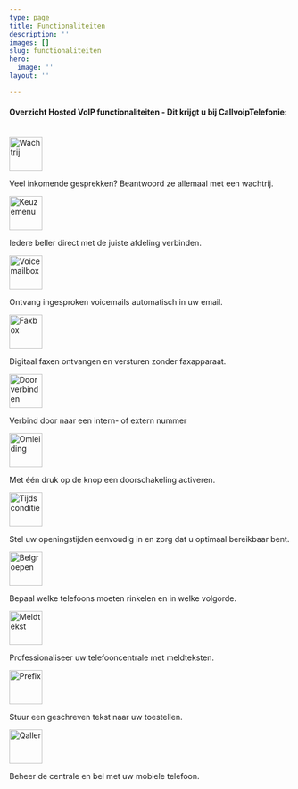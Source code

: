 ```yaml
---
type: page
title: Functionaliteiten
description: ''
images: []
slug: functionaliteiten
hero:
  image: ''
layout: ''

---
```

<div class="callout">

<h4>Overzicht Hosted VoIP functionaliteiten - Dit krijgt u bij CallvoipTelefonie:</h4><br>

<div class="row">

<div class="medium-2 columns"><a href="/telefonie/functionaliteiten/wachtrij/"><img src="![](https://www.callvoiptelefonie.nl/wp-content/uploads/2016/10/Wachtrij-app.png)" alt="Wachtrij" width="59" height="61" class="alignnone size-full wp-image-6506" /></a></div>

<div class="medium-10 columns"><p>Veel inkomende gesprekken? Beantwoord ze allemaal met een wachtrij.</p></div>

</div>

<div class="row">

<div class="medium-2 columns"><a href="/telefonie/functionaliteiten/keuzemenu/"><img src="![](https://www.callvoiptelefonie.nl/wp-content/uploads/2016/10/Keuzemenu-app.png)" alt="Keuzemenu" width="59" height="61" class="alignnone size-full wp-image-6506" /></a></div>

<div class="medium-10 columns"><p>Iedere beller direct met de juiste afdeling verbinden.</p></div>

</div>

<div class="row">

<div class="medium-2 columns"><a href="/telefonie/functionaliteiten/voicemail/"><img src="![](https://www.callvoiptelefonie.nl/wp-content/uploads/2016/10/Voicemail-app.png)" alt="Voicemailbox" width="59" height="61" class="alignnone size-full wp-image-6506" /></a></div>

<div class="medium-10 columns"><p>Ontvang ingesproken voicemails automatisch in uw email.</p></div>

</div>

<div class="row">

<div class="medium-2 columns"><a href="/telefonie/functionaliteiten/fax/"><img src="![](https://www.callvoiptelefonie.nl/wp-content/uploads/2016/10/Fax-app.png)" alt="Faxbox" width="59" height="61" class="alignnone size-full wp-image-6506" /></a></div>

<div class="medium-10 columns"><p>Digitaal faxen ontvangen en versturen zonder faxapparaat.</p></div>

</div>

<div class="row">

<div class="medium-2 columns"><a href="/telefonie/functionaliteiten/doorverbinden/"><img src="![](https://www.callvoiptelefonie.nl/wp-content/uploads/2016/10/trasfer_round.png)" alt="Doorverbinden" width="59" height="61" class="alignnone size-full wp-image-6506" /></a></div>

<div class="medium-10 columns"><p>Verbind door naar een intern- of extern nummer</p></div>

</div>

<div class="row">

<div class="medium-2 columns"><a href="/telefonie/functionaliteiten/omleiding/"><img src="![](https://www.callvoiptelefonie.nl/wp-content/uploads/2016/10/omleiding_round.png)" alt="Omleiding" width="59" height="61" class="alignnone size-full wp-image-6506" /></a></div>

<div class="medium-10 columns"><p>Met één druk op de knop een doorschakeling activeren.</p></div>

</div>

<div class="row">

<div class="medium-2 columns"><a href="/telefonie/functionaliteiten/tijdsconditie/"><img src="![](https://www.callvoiptelefonie.nl/wp-content/uploads/2016/10/tijdsconditie_round.png)" alt="Tijdsconditie" width="59" height="61" class="alignnone size-full wp-image-6506" /></a></div>

<div class="medium-10 columns"><p>Stel uw openingstijden eenvoudig in en zorg dat u optimaal bereikbaar bent.</p></div>

</div>

<div class="row">

<div class="medium-2 columns"><a href="/telefonie/functionaliteiten/belgroep/"><img src="![](https://www.callvoiptelefonie.nl/wp-content/uploads/2016/10/Huntgroup_round.png)" alt="Belgroepen" width="59" height="61" class="alignnone size-full wp-image-6506" /></a></div>

<div class="medium-10 columns"><p>Bepaal welke telefoons moeten rinkelen en in welke volgorde.</p></div>

</div>

<div class="row">

<div class="medium-2 columns"><a href="/telefonie/functionaliteiten/meldtekst/"><img src="![](https://www.callvoiptelefonie.nl/wp-content/uploads/2016/10/soundapp_round.png)" alt="Meldtekst" width="59" height="61" class="alignnone size-full wp-image-6506" /></a></div>

<div class="medium-10 columns"><p>Professionaliseer uw telefooncentrale met meldteksten.</p></div>

</div>

<div class="row">

<div class="medium-2 columns"><a href="/telefonie/functionaliteiten/prefix/"><img src="![](https://www.callvoiptelefonie.nl/wp-content/uploads/2016/10/prefix_round.png)" alt="Prefix" width="59" height="61" class="alignnone size-full wp-image-6506" /></a></div>

<div class="medium-10 columns"><p>Stuur een geschreven tekst naar uw toestellen.</p></div>

</div>

<div class="row">

<div class="medium-2 columns"><a href="/telefonie/functionaliteiten/qaller/"><img src="![](https://www.callvoiptelefonie.nl/wp-content/uploads/2016/10/test-qaller.png)" alt="Qaller" width="59" height="61" class="alignnone size-full wp-image-6506" /></a></div>

<div class="medium-10 columns"><p>Beheer de centrale en bel met uw mobiele telefoon.</p></div>

</div>

</div>